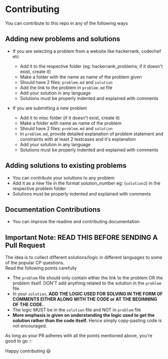# Contributing
You can contribute to this repo in any of the following ways
## Adding new problems and solutions

* If you are selecting a problem from a website like hackerrank, codechef etc
  * Add it to the respective folder (eg: hackerrank_problems; if it doesn't exist, create it)
  * Make a folder with the name as name of the problem given
  * Should have 2 files: `problem.md` and `solution`
  * Add the link to the problem in `problem.md` file
  * Add your solution in any language
  * Solutions must be properly indented and explained with comments

* If you are submitting a new problem
  * Add it to misc folder (if it doesn't exist, create it)
  * Make a folder with name as name of the problem
  * Should have 2 files: `problem.md` and `solution`
  * In `problem.md`, provide detailed explanation of problem statement and constraints with at least 2 testcases and it's explanation
  * Add your solution in any language
  * Solutions must be properly indented and explained with comments

## Adding solutions to existing problems
* You can contribute your solutions to any problem
* Add it as a new file in the format solution_number eg: (`solution2`) in the respective problem folder
* Solutions must be properly indented and explained with comments

## Documentation Contributions
* You can improve the readme and contributing documentation

## Important Note: READ THIS BEFORE SENDING A Pull Request

The idea is to collect different solutions/logic in different languages to some of the popular CP questions.  
Read the following points carefully
* The `problem` file should only contain either the link to the problem OR the problem itself. DON'T add anything related to the solution in the `problem` file.
* In your `solution`, **ADD THE LOGIC USED FOR SOLVING IN THE FORM OF COMMENTS EITHER ALONG WITH THE CODE or AT THE BEGINNING OF THE CODE.**
* The logic MUST be in the `solution` file and NOT in `problem` file
* **More emphasis is given on understanding the logic used to get the solution rather than the code itself.** Hence simply copy-pasting code is not encouraged.  

As long as your PR adheres with all the points mentioned above, you're good to go :sparkles:

Happy contributing :smiley:
